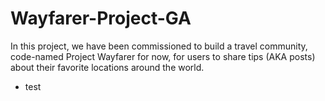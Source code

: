 # Wayfarer-Project-GA
In this project, we have been commissioned to build a travel community, code-named Project Wayfarer for now, for users to share tips (AKA posts) about their favorite locations around the world.

- test